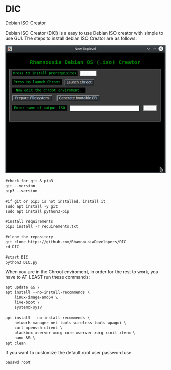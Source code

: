 # DIC
Debian ISO Creator

Debian ISO Creator (DIC) is a easy to use Debian ISO creator with  simple to use GUI. The steps to install debian ISO Creator are as follows:

![alt text](https://github.com/RhamnousiaDevelopers/DIC/blob/main/DIC.png?raw=true)

```
#check for git & pip3
git --version
pip3 --version

#if git or pip3 is not installed, install it
sudo apt install -y git
sudo apt install python3-pip

#install requirements
pip3 install -r requirements.txt

#clone the repository
git clone https://github.com/RhamnousiaDevelopers/DIC
cd DIC

#start DIC
python3 DIC.py
```

When you are in the Chroot enviroment, in order for the rest to work, you have to AT LEAST run these commands:
```
apt update && \
apt install --no-install-recommends \
    linux-image-amd64 \
    live-boot \
    systemd-sysv

apt install --no-install-recommends \
    network-manager net-tools wireless-tools wpagui \
    curl openssh-client \
    blackbox xserver-xorg-core xserver-xorg xinit xterm \
    nano && \
apt clean

```

If you want to customize the default root user password use
```
passwd root
```
